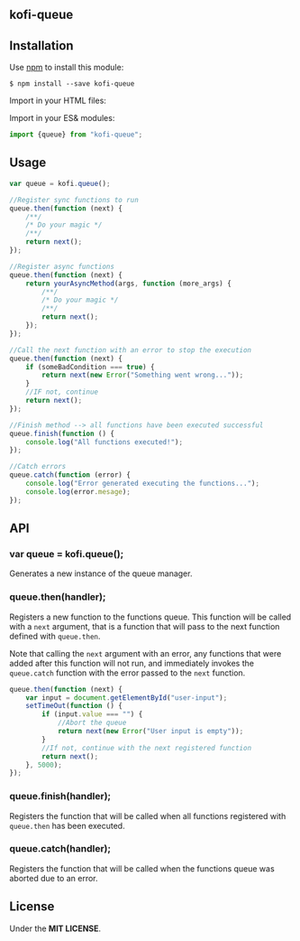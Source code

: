 ## kofi-queue

> 


## Installation

Use [npm](https://npmjs.com) to install this module: 

```
$ npm install --save kofi-queue
```

Import in your HTML files:


Import in your ES& modules:

```javascript
import {queue} from "kofi-queue";
```

## Usage

```javascript
var queue = kofi.queue();

//Register sync functions to run
queue.then(function (next) {
    /**/
    /* Do your magic */
    /**/
    return next();
});

//Register async functions 
queue.then(function (next) {
    return yourAsyncMethod(args, function (more_args) {
        /**/
        /* Do your magic */
        /**/
        return next();
    });
});

//Call the next function with an error to stop the execution
queue.then(function (next) {
    if (someBadCondition === true) {
        return next(new Error("Something went wrong..."));
    }
    //IF not, continue  
    return next();
});

//Finish method --> all functions have been executed successful
queue.finish(function () {
    console.log("All functions executed!");
});

//Catch errors
queue.catch(function (error) {
    console.log("Error generated executing the functions...");
    console.log(error.mesage);
});
```

## API

### var queue = kofi.queue();

Generates a new instance of the queue manager.

### queue.then(handler);

Registers a new function to the functions queue. This function will be called with a `next` argument, that is a function that will pass to the next function defined with `queue.then`.

Note that calling the `next` argument with an error, any functions that were added after this function will not run, and immediately invokes the `queue.catch` function with the error passed to the `next` function.

```javascript
queue.then(function (next) {
    var input = document.getElementById("user-input");
    setTimeOut(function () {
        if (input.value === "") {
            //Abort the queue
            return next(new Error("User input is empty"));
        } 
        //If not, continue with the next registered function
        return next();
    }, 5000);
});
```

### queue.finish(handler);

Registers the function that will be called when all functions registered with `queue.then` has been executed.

### queue.catch(handler);

Registers the function that will be called when the functions queue was aborted due to an error. 

## License

Under the **MIT LICENSE**.
